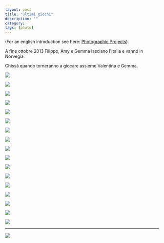 ```yaml
---
layout: post
title: "ultimi giochi"
description: ""
category: 
tags: [photo]
---
```


(For an english introduction see here: [Photographic Projects]({{site.url}}/2013-11-11-photographic-projects.html)).

A fine ottobre 2013 Filippo, Amy e Gemma lasciano l'Italia e vanno in Norvegia.

Chissà quando torneranno a giocare assieme Valentina e Gemma.

![](/images/D6F0759.jpg)

![](/images/D6F0710.jpg)

![](/images/D6F0734.jpg)

![](/images/D6F0735.jpg)

![](/images/D6F0737.jpg)

![](/images/D6F0727.jpg)

![](/images/D6F0730.jpg)

![](/images/D6F0815.jpg)

![](/images/D6F0781.jpg)

![](/images/D6F0823.jpg)

![](/images/D6F0824.jpg)

![](/images/D6F0809.jpg)

![](/images/D6F0806.jpg)

![](/images/D6F0794.jpg)

![](/images/D6F0818.jpg)

![](/images/D6F0816.jpg)

![](/images/D6F0839.jpg)

* * * 

![](/images/D6F0845.jpg)

